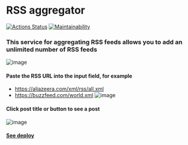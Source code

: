 # RSS aggregator

[![Actions Status](https://github.com/DmitryKr2021/frontend-project-11/workflows/hexlet-check/badge.svg)](https://github.com/DmitryKr2021/frontend-project-11/actions)
[![Maintainability](https://api.codeclimate.com/v1/badges/eafd11818fd3b17c1ab7/maintainability)](https://codeclimate.com/github/DmitryKr2021/frontend-project-11/maintainability)

### This service for aggregating RSS feeds allows you to add an unlimited number of RSS feeds
![image](https://github.com/DmitryKr2021/frontend-project-11/assets/79040401/0c191bba-086d-4e3b-a104-d9916a61bc4b)

#### Paste the RSS URL into the input field, for example

- https://aljazeera.com/xml/rss/all.xml
- https://buzzfeed.com/world.xml
![image](https://github.com/DmitryKr2021/frontend-project-11/assets/79040401/ed8317f3-f94e-4df5-88de-5118860cdaee)

#### Click post title or button to see a post
![image](https://github.com/DmitryKr2021/frontend-project-11/assets/79040401/ef17ae14-db67-4de9-9c21-d88f90c4dec8)


#### [See deploy](https://vercel.com/dmitrykr2021/frontend-project-11-8d48)
